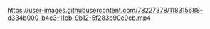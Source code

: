 https://user-images.githubusercontent.com/78227378/118315688-d334b000-b4c3-11eb-9b12-5f283b90c0eb.mp4

